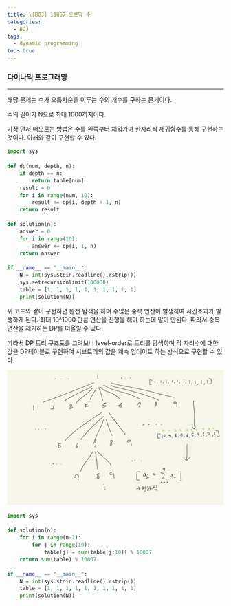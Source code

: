 ```yaml
---
title: \[BOJ] 11057 오르막 수
categories: 
  - BOJ
tags: 
  - dynamic programming
toc: true
---
```


### 다이나믹 프로그래밍

---

해당 문제는 수가 오름차순을 이루는 수의 개수를 구하는 문제이다.

수의 길이가 N으로 최대 1000까지이다.

가장 먼저 떠오르는 방법은 수를 왼쪽부터 채워가며 한자리씩 재귀함수를 통해 구현하는 것이다. 아래와 같이 구현할 수 있다.

```python
import sys

def dp(num, depth, n):
    if depth == n:
        return table[num]
    result = 0
    for i in range(num, 10):
        result += dp(i, depth + 1, n)
    return result

def solution(n):
    answer = 0
    for i in range(10):
        answer += dp(i, 1, n)
    return answer

if __name__ == "__main__":
    N = int(sys.stdin.readline().rstrip())
    sys.setrecursionlimit(100000)
    table = [1, 1, 1, 1, 1, 1, 1, 1, 1, 1]
    print(solution(N))
```

위 코드와 같이 구현하면 완전 탐색을 하며 수많은 중복 연산이 발생하여 시간초과가 발생하게 된다. 최대 10^1000 만큼 연산을 진행을 해야 하는데 말이 안된다. 따라서 중복 연산을 제거하는 DP를 떠올릴 수 있다.

따라서 DP 트리 구조도를 그려보니 level-order로 트리를 탐색하며 각 자리수에 대한 값을 DP테이블로 구현하여 서브트리의 값을 계속 업데이트 하는 방식으로 구현할 수 있다.

![boj11057.jpg](/assets/images/algorithms/boj11057.jpg)

```python
import sys

def solution(n):
    for i in range(n-1):
        for j in range(10):
            table[j] = sum(table[j:10]) % 10007
    return sum(table) % 10007

if __name__ == "__main__":
    N = int(sys.stdin.readline().rstrip())
    table = [1, 1, 1, 1, 1, 1, 1, 1, 1, 1]
    print(solution(N))
```